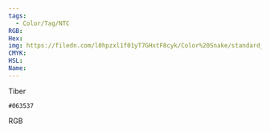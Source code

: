 ```yaml
---
tags:
  - Color/Tag/NTC
RGB:
Hex:
img: https://filedn.com/l0hpzxl1f01yT7GHxtF8cyk/Color%20Snake/standard_csv_to_svg/063537.svg
CMYK:
HSL:
Name:
---
```

Tiber
```palette
#063537
```
RGB
